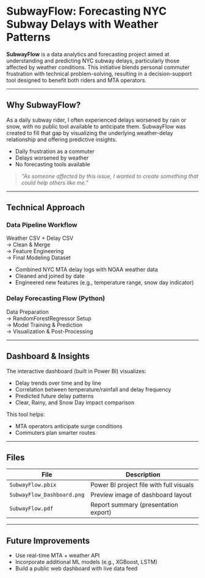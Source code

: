 # SubwayFlow: Forecasting NYC Subway Delays with Weather Patterns

**SubwayFlow** is a data analytics and forecasting project aimed at understanding and predicting NYC subway delays, particularly those affected by weather conditions. This initiative blends personal commuter frustration with technical problem-solving, resulting in a decision-support tool designed to benefit both riders and MTA operators.

---

## Why SubwayFlow?

As a daily subway rider, I often experienced delays worsened by rain or snow, with no public tool available to anticipate them. SubwayFlow was created to fill that gap by visualizing the underlying weather-delay relationship and offering predictive insights.

- Daily frustration as a commuter  
- Delays worsened by weather  
- No forecasting tools available  

> *"As someone affected by this issue, I wanted to create something that could help others like me."*

---

## Technical Approach

### Data Pipeline Workflow

Weather CSV + Delay CSV  
→ Clean & Merge  
→ Feature Engineering  
→ Final Modeling Dataset

- Combined NYC MTA delay logs with NOAA weather data  
- Cleaned and joined by date  
- Engineered new features (e.g., temperature range, snow day indicator)

### Delay Forecasting Flow (Python)

Data Preparation  
→ RandomForestRegressor Setup  
→ Model Training & Prediction  
→ Visualization & Post-Processing

---

## Dashboard & Insights

The interactive dashboard (built in Power BI) visualizes:

- Delay trends over time and by line
- Correlation between temperature/rainfall and delay frequency
- Predicted future delay patterns
- Clear, Rainy, and Snow Day impact comparison

This tool helps:
- MTA operators anticipate surge conditions
- Commuters plan smarter routes

---

## Files

| File | Description |
|------|-------------|
| `SubwayFlow.pbix` | Power BI project file with full visuals |
| `SubwayFlow_Dashboard.png` | Preview image of dashboard layout |
| `SubwayFlow.pdf` | Report summary (presentation export) |

---

## Future Improvements

- Use real-time MTA + weather API
- Incorporate additional ML models (e.g., XGBoost, LSTM)
- Build a public web dashboard with live data feed

